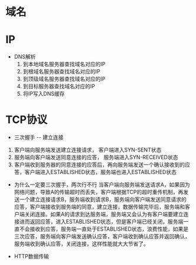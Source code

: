 # 域名

# IP
- DNS解析
    1. 到本地域名服务器查找域名对应的IP
    2. 到根域名服务器查找域名对应的IP
    3. 到顶级域名服务器查找域名对应的IP
    4. 到目标服务器查找域名对应的IP
    5. 将IP写入DNS缓存

#  TCP协议
 - 三次握手 -- 建立连接
 1. 客户端向服务端发送建立连接请求， 客户端进入SYN-SENT状态
 2. 服务端向客户端发送同意连接的应答， 服务端进入SYN-RECEIVED状态
 3. 客户端收到服务器的同意连接的应答后，再向服务端发送一个确认接收到的应答，客户端进入ESTABLISHED状态，服务端也进入ESTABLISHED状态

  - 为什么一定要三次握手，两次行不行
  当客户端向服务端发送请求A，如果因为网络问题，导致A的传输超时而丢失，客户端根据TCP的超时重传机制，再发送一个建立连接请求B，服务端收到请求B，服务端向客户端发送同意请求的应答，客户端接收到服务端的同意，建立连接，数据传输完毕后，服务端和客户端关闭连接。如果A的请求到达服务端，服务端又会认为有客户端要建立连接进而返回应答，进入ESTABLISHED状态，但是客户端已经关闭，服务端一直不会接收到应答，服务端一直处于ESTABLISHED状态，浪费性能，如果是三次应答，服务端向客户端发送确认应答，客户端收到确认应答并返回确认，服务端收到确认应答，关闭连接，这样性能就大大节省了。

  - HTTP数据传输 
  